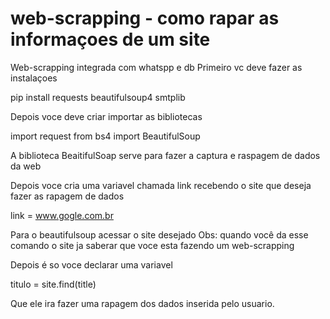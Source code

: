 # web-scrapping - como rapar as informaçoes de um site
Web-scrapping integrada com whatspp e db
Primeiro vc deve fazer as instalaçoes 

pip install requests beautifulsoup4 smtplib

Depois voce deve criar importar as bibliotecas

import request
from bs4 import BeautifulSoup

A biblioteca BeaitifulSoap serve para fazer a captura e raspagem de dados da web

Depois voce cria uma variavel chamada link recebendo o site que deseja fazer as rapagem de dados

link = www.gogle.com.br

Para o beautifulsoup acessar o site desejado
Obs: quando você da esse comando o site ja saberar que voce esta fazendo um web-scrapping

Depois é so voce declarar uma variavel

titulo = site.find(title)

Que ele ira fazer uma rapagem dos dados inserida pelo usuario.
